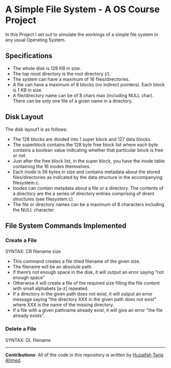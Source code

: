 # A Simple File System - A OS Course Project

In this Project I set out to simulate the workings of a simple file system in any usual Operating System.

## Specifications

- The whole disk is 128 KB in size.
- The top most directory is the root directory (/).
- The system can have a maximum of 16 files/directories.
- A file can have a maximum of 8 blocks (no indirect pointers). Each block is 1 KB in size.
- A file/directory name can be of 8 chars max (including NULL char). There can be only one file of a given name in a directory.

## Disk Layout

The disk layout1 is as follows: 

- The 128 blocks are divided into 1 super block and 127 data blocks.
- The superblock contains the 128 byte free block list where each byte contains a boolean value indicating whether that particular block is free or not.
- Just after the free block list, in the super block, you have the inode table containing the 16 inodes themselves.
- Each inode is 56 bytes in size and contains metadata about the stored files/directories as indicated by the data structure in the accompanying filesystem.c.
- Inodes can contain metadata about a file or a directory. The contents of a directory are the a series of directory entries comprising of dirent structures (see filesystem.c).
- The file or directory names can be a maximum of 8 characters including the NULL character.

## File System Commands Implemented

### Create a File

SYNTAX: CR filename size

- This command creates a file titled filename of the given size.
- The filename will be an absolute path.
- If there’s not enough space in the disk, it will output an error saying ”not enough space”
- Otherwise it will create a file of the required size filling the file content with small alphabets [a-z] repeated.
- If a directory in the given path does not exist, it will output an error message saying ”the directory XXX in the given path does not exist” where XXX is the name of the missing directory.
- If a file with a given pathname already exist, it will give an error ”the file already exists”.

### Delete a File

SYNTAX: DL filename

--- 

**Contributions**: All of the code in this repository is written by [Huzaifah Tariq Ahmed](https://github.com/huzaifahtariqahmed). 
